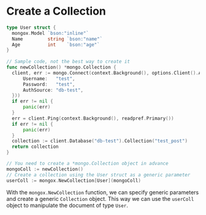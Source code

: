 # Create a Collection
```go
type User struct {
  mongox.Model `bson:"inline"`
  Name         string `bson:"name"`
  Age          int    `bson:"age"`
}
  
// Sample code, not the best way to create it
func newCollection() *mongo.Collection {
  client, err := mongo.Connect(context.Background(), options.Client().ApplyURI("mongodb://localhost:27017").SetAuth(options.Credential{
      Username:   "test",
      Password:   "test",
      AuthSource: "db-test",
  }))
  if err != nil {
      panic(err)
  }
  err = client.Ping(context.Background(), readpref.Primary())
  if err != nil {
      panic(err)
  }
  collection := client.Database("db-test").Collection("test_post")
  return collection
}

// You need to create a *mongo.Collection object in advance
mongoColl := newCollection()
// Create a collection using the User struct as a generic parameter
userColl := mongox.NewCollection[User](mongoColl)
```
With the `mongox.NewCollection` function, we can specify generic parameters and create a generic `Collection` object. This way we can use the `userColl` object to manipulate the document of type `User`.